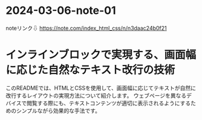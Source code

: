 # 2024-03-06-note-01

noteリンク⇩
https://note.com/index_html_css/n/n3daac24b0f21



# インラインブロックで実現する、画面幅に応じた自然なテキスト改行の技術

このREADMEでは、HTMLとCSSを使用して、画面幅に応じてテキストが自然に改行するレイアウトの実現方法について紹介します。
ウェブページを異なるデバイスで閲覧する際にも、テキストコンテンツが適切に表示されるようにするためのシンプルながら効果的な手法です。

